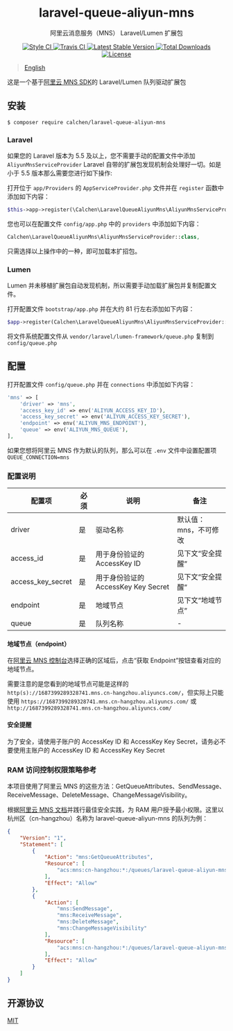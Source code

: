 <h1 align="center"> laravel-queue-aliyun-mns </h1>

<p align="center"> 阿里云消息服务（MNS） Laravel/Lumen 扩展包 </p>

<p align="center">
    <a href="https://github.styleci.io/repos/205573394">
        <img alt="Style CI" src="https://github.styleci.io/repos/205573394/shield?style=flat">
    </a>
    <a href="https://travis-ci.com/calchen/laravel-queue-aliyun-mns">
        <img alt="Travis CI" src="https://img.shields.io/travis/com/calchen/laravel-queue-aliyun-mns.svg">
    </a>
    <a href="https://packagist.org/packages/calchen/laravel-queue-aliyun-mns">
        <img alt="Latest Stable Version" src="https://img.shields.io/packagist/v/calchen/laravel-queue-aliyun-mns.svg">
    </a>
    <a href="https://packagist.org/packages/calchen/laravel-queue-aliyun-mns">
        <img alt="Total Downloads" src="https://img.shields.io/packagist/dt/calchen/laravel-queue-aliyun-mns.svg">
    </a>
    <a href="https://github.com/calchen/laravel-queue-aliyun-mns/blob/master/LICENSE">
        <img alt="License" src="https://img.shields.io/github/license/calchen/laravel-queue-aliyun-mns.svg">
    </a>
</p>

> [English](https://github.com/calchen/laravel-queue-aliyun-mns/blob/master/README_en.md)

这是一个基于[阿里云 MNS SDK](https://github.com/aliyun/aliyun-mns-php-sdk)的 Laravel/Lumen 队列驱动扩展包 

## 安装

```shell
$ composer require calchen/laravel-queue-aliyun-mns
```

### Laravel

如果您的 Laravel 版本为 5.5 及以上，您不需要手动的配置文件中添加 `AliyunMnsServiceProvider` Laravel 自带的扩展包发现机制会处理好一切。如是小于 5.5 版本那么需要您进行如下操作: 

打开位于 `app/Providers` 的 `AppServiceProvider.php` 文件并在 `register` 函数中添加如下内容：
```php
$this->app->register(\Calchen\LaravelQueueAliyunMns\AliyunMnsServiceProvider::class);
```
您也可以在配置文件 `config/app.php` 中的 `providers` 中添加如下内容：
```php
Calchen\LaravelQueueAliyunMns\AliyunMnsServiceProvider::class,
```
只需选择以上操作中的一种，即可加载本扩招包。

### Lumen

Lumen 并未移植扩展包自动发现机制，所以需要手动加载扩展包并复制配置文件。

打开配置文件 `bootstrap/app.php` 并在大约 81 行左右添加如下内容：
```php
$app->register(Calchen\LaravelQueueAliyunMns\AliyunMnsServiceProvider::class);
```

将文件系统配置文件从 `vendor/laravel/lumen-framework/queue.php` 复制到 `config/queue.php`

## 配置

打开配置文件 `config/queue.php` 并在 `connections` 中添加如下内容：
```php
'mns' => [
    'driver' => 'mns',
    'access_key_id' => env('ALIYUN_ACCESS_KEY_ID'),
    'access_key_secret' => env('ALIYUN_ACCESS_KEY_SECRET'),
    'endpoint' => env('ALIYUN_MNS_ENDPOINT'),
    'queue' => env('ALIYUN_MNS_QUEUE'),
],
```

如果您想将阿里云 MNS 作为默认的队列，那么可以在 `.env` 文件中设置配置项 `QUEUE_CONNECTION=mns`

### 配置说明
| 配置项                	| 必须 	| 说明                                 	| 备注                  	|
|-------------------	|------	|--------------------------------------	|-----------------------	|
| driver            	| 是   	| 驱动名称                             	| 默认值：mns，不可修改   	|
| access_id         	| 是   	| 用于身份验证的 AccessKey ID          	| 见下文“安全提醒”         	|
| access_key_secret 	| 是   	| 用于身份验证的  AccessKey Key Secret 	| 见下文“安全提醒”      	    |
| endpoint          	| 是   	| 地域节点                             	| 见下文“地域节点”      	    |
| queue          	    | 是   	| 队列名称                             	| -                   	    |

#### 地域节点（endpoint）

在[阿里云 MNS 控制台](https://mns.console.aliyun.com)选择正确的区域后，点击“获取 Endpoint”按钮查看对应的地域节点。

需要注意的是您看到的地域节点可能是这样的 `http(s)://1687399289328741.mns.cn-hangzhou.aliyuncs.com/`，但实际上只能使用 `https://1687399289328741.mns.cn-hangzhou.aliyuncs.com/` 或 `http://1687399289328741.mns.cn-hangzhou.aliyuncs.com/`

#### 安全提醒

为了安全，请使用子账户的 AccessKey ID 和 AccessKey Key Secret，请务必不要使用主账户的 AccessKey ID 和 AccessKey Key Secret

### RAM 访问控制权限策略参考

本项目使用了阿里云 MNS 的这些方法：GetQueueAttributes、SendMessage、ReceiveMessage、DeleteMessage、ChangeMessageVisibility。

根据[阿里云 MNS 文档](https://help.aliyun.com/document_detail/27448.html?spm=a2c4g.11186623.6.597.27f31b2dQ1x64i)并践行最佳安全实践，为 RAM 用户授予最小权限。这里以杭州区（cn-hangzhou）名称为 laravel-queue-aliyun-mns 的队列为例：
```json
{
    "Version": "1",
    "Statement": [
        {
            "Action": "mns:GetQueueAttributes",
            "Resource": [
                "acs:mns:cn-hangzhou:*:/queues/laravel-queue-aliyun-mns"
            ],
            "Effect": "Allow"
        },
        {
            "Action": [
                "mns:SendMessage",
                "mns:ReceiveMessage",
                "mns:DeleteMessage",
                "mns:ChangeMessageVisibility"
            ],
            "Resource": [
                "acs:mns:cn-hangzhou:*:/queues/laravel-queue-aliyun-mns/messages"
            ],
            "Effect": "Allow"
        }
    ]
}
```

## 开源协议

[MIT](http://opensource.org/licenses/MIT)
